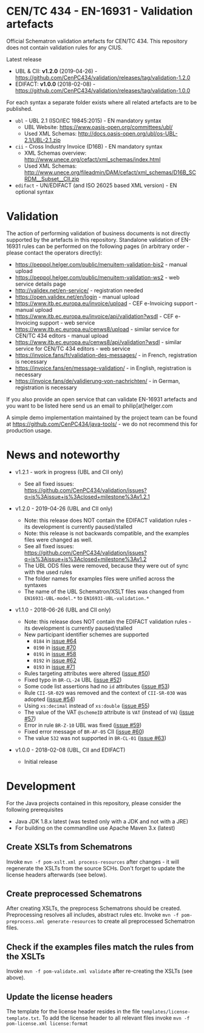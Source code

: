 # CEN/TC 434 - EN-16931 - Validation artefacts

Official Schematron validation artefacts for CEN/TC 434.
This repository does not contain validation rules for any CIUS.

Latest release
  * UBL & CII: **v1.2.0** (2019-04-26) - https://github.com/CenPC434/validation/releases/tag/validation-1.2.0
  * EDIFACT:   **v1.0.0** (2018-02-08) - https://github.com/CenPC434/validation/releases/tag/validation-1.0.0

For each syntax a separate folder exists where all related artefacts are to be published.

* `ubl` - UBL 2.1 (ISO/IEC 19845:2015) - EN mandatory syntax
  * UBL Website: https://www.oasis-open.org/committees/ubl/
  * Used XML Schemas: http://docs.oasis-open.org/ubl/os-UBL-2.1/UBL-2.1.zip
* `cii` - Cross Industry Invoice (D16B) - EN mandatory syntax
  * XML Schemas overview: http://www.unece.org/cefact/xml_schemas/index.html
  * Used XML Schemas: http://www.unece.org/fileadmin/DAM/cefact/xml_schemas/D16B_SCRDM__Subset__CII.zip
* `edifact` - UN/EDIFACT (and ISO 26025 based XML version) - EN optional syntax
    
# Validation

The action of performing validation of business documents is not directly supported by the artefacts in this repository.
Standalone validation of EN-16931 rules can be performed on the following pages (in arbitrary order - please contact the operators directly):
* https://peppol.helger.com/public/menuitem-validation-bis2 - manual upload
* https://peppol.helger.com/public/menuitem-validation-ws2 - web service details page
* http://validex.net/en-service/ - registration needed
* https://open.validex.net/en/login - manual upload
* https://www.itb.ec.europa.eu/invoice/upload - CEF e-Invoicing support - manual upload
* https://www.itb.ec.europa.eu/invoice/api/validation?wsdl - CEF e-Invoicing support - web service
* https://www.itb.ec.europa.eu/cenws8/upload - similar service for CEN/TC 434 editors - manual upload
* https://www.itb.ec.europa.eu/cenws8/api/validation?wsdl - similar service for CEN/TC 434 editors - web service
* https://invoice.fans/fr/validation-des-messages/  - in French, registration is necessary
* https://invoice.fans/en/message-validation/ - in English, registration is necessary
* https://invoice.fans/de/validierung-von-nachrichten/ - in German, registration is necessary 

If you also provide an open service that can validate EN-16931 artefacts and you want to be listed here send us an email to philip[at]helger.com  

A simple demo implementation maintained by the project team can be found at https://github.com/CenPC434/java-tools/ - we do not recommend this for production usage.

# News and noteworthy

* v1.2.1 - work in progress (UBL and CII only)
    * See all fixed issues: https://github.com/CenPC434/validation/issues?q=is%3Aissue+is%3Aclosed+milestone%3Av1.2.1

* v1.2.0 - 2019-04-26 (UBL and CII only)
    * Note: this release does NOT contain the EDIFACT validation rules - its development is currently paused/stalled
    * Note: this release is not backwards compatible, and the examples files were changed as well.
    * See all fixed issues: https://github.com/CenPC434/validation/issues?q=is%3Aissue+is%3Aclosed+milestone%3Av1.2
    * The UBL ODS files were removed, because they were out of sync with the used rules
    * The folder names for examples files were unified across the syntaxes
    * The name of the UBL Schematron/XSLT files was changed from `EN16931-UBL-model.*` to `EN16931-UBL-validation.*`
    
* v1.1.0 - 2018-06-26 (UBL and CII only)
    * Note: this release does NOT contain the EDIFACT validation rules - its development is currently paused/stalled
    * New participant identifier schemes are supported
        * `0184` in [issue #64](https://github.com/CenPC434/validation/issues/64)
        * `0190` in [issue #70](https://github.com/CenPC434/validation/issues/70)
        * `0191` in [issue #58](https://github.com/CenPC434/validation/issues/58)
        * `0192` in [issue #62](https://github.com/CenPC434/validation/issues/62)
        * `0193` in [issue #71](https://github.com/CenPC434/validation/issues/71)
    * Rules targeting attributes were altered ([issue #50](https://github.com/CenPC434/validation/issues/50))
    * Fixed typo in `BR-CL-24` UBL ([issue #52](https://github.com/CenPC434/validation/issues/52))
    * Some code list assertions had no `id` attributes ([issue #53](https://github.com/CenPC434/validation/issues/53))
    * Rule `CII-SR-029` was removed and the context of `CII-SR-030` was adopted ([issue #54](https://github.com/CenPC434/validation/issues/54))
    * Using `xs:decimal` instead of `xs:double` ([issue #55](https://github.com/CenPC434/validation/issues/55))
    * The value of the VAT `@schemeID` attribute is `VAT` (instead of `VA`) ([issue #57](https://github.com/CenPC434/validation/issues/57))
    * Error in rule `BR-Z-10` UBL was fixed ([issue #59](https://github.com/CenPC434/validation/issues/59))
    * Fixed error message of `BR-AF-05` CII ([issue #60](https://github.com/CenPC434/validation/issues/60))
    * The value `532` was not supported in `BR-CL-01` ([issue #63](https://github.com/CenPC434/validation/issues/63))
    
* v1.0.0 - 2018-02-08 (UBL, CII and EDIFACT)
    * Initial release

# Development

For the Java projects contained in this repository, please consider the following prerequisites
  * Java JDK 1.8.x latest (was tested only with a JDK and not with a JRE)
  * For building on the commandline use Apache Maven 3.x (latest) 
 
## Create XSLTs from Schematrons
  
Invoke `mvn -f pom-xslt.xml process-resources` after changes - it will regenerate the XSLTs from the source SCHs.
Don't forget to update the license headers afterwards (see below).

## Create preprocessed Schematrons

After creating XSLTs, the preprocess Schematrons should be created.
Preprocessing resolves all includes, abstract rules etc.
Invoke `mvn -f pom-preprocess.xml generate-resources` to create all preprocessed Schematron files.
 
## Check if the examples files match the rules from the XSLTs
  
Invoke `mvn -f pom-validate.xml validate` after re-creating the XSLTs (see above).
 
## Update the license headers

The template for the license header resides in the file `templates/license-template.txt`.
To add the license header to all relevant files invoke `mvn -f pom-license.xml license:format`

